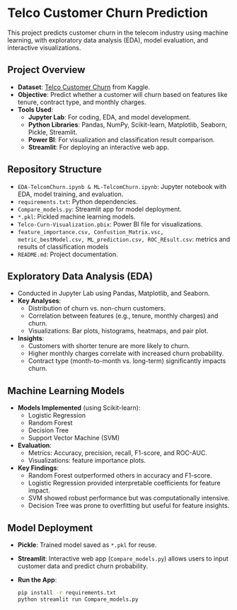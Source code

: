# Telco Customer Churn Prediction

This project predicts customer churn in the telecom industry using machine learning, with exploratory data analysis (EDA), model evaluation, and interactive visualizations.

## Project Overview
- **Dataset**: [Telco Customer Churn](https://www.kaggle.com/datasets/blastchar/telco-customer-churn) from Kaggle.
- **Objective**: Predict whether a customer will churn based on features like tenure, contract type, and monthly charges.
- **Tools Used**:
  - **Jupyter Lab**: For coding, EDA, and model development.
  - **Python Libraries**: Pandas, NumPy, Scikit-learn, Matplotlib, Seaborn, Pickle, Streamlit.
  - **Power BI**: For visualization and classification result comparison.
  - **Streamlit**: For deploying an interactive web app.

## Repository Structure
- `EDA-TelcomChurn.ipynb & ML-TelcomChurn.ipynb`: Jupyter notebook with EDA, model training, and evaluation.
- `requirements.txt`: Python dependencies.
- `Compare_models.py`: Streamlit app for model deployment.
- `*.pkl`: Pickled machine learning models.
- `Telco-Curn-Visualization.pbix`: Power BI file for visualizations.
- `feature_importance.csv, Confustion_Matrix.vsc, metric_bestModel.csv, ML_prediction.csv, ROC_REsult.csv`: metrics and results of classification models
- `README.md`: Project documentation.

## Exploratory Data Analysis (EDA)
- Conducted in Jupyter Lab using Pandas, Matplotlib, and Seaborn.
- **Key Analyses**:
  - Distribution of churn vs. non-churn customers.
  - Correlation between features (e.g., tenure, monthly charges) and churn.
  - Visualizations: Bar plots, histograms, heatmaps, and pair plot.
- **Insights**:
  - Customers with shorter tenure are more likely to churn.
  - Higher monthly charges correlate with increased churn probability.
  - Contract type (month-to-month vs. long-term) significantly impacts churn.

## Machine Learning Models
- **Models Implemented** (using Scikit-learn):
  - Logistic Regression
  - Random Forest
  - Decision Tree
  - Support Vector Machine (SVM)
- **Evaluation**:
  - Metrics: Accuracy, precision, recall, F1-score, and ROC-AUC.
  - Visualizations: feature importance plots.
- **Key Findings**:
  - Random Forest outperformed others in accuracy and F1-score.
  - Logistic Regression provided interpretable coefficients for feature impact.
  - SVM showed robust performance but was computationally intensive.
  - Decision Tree was prone to overfitting but useful for feature insights.

## Model Deployment
- **Pickle**: Trained model saved as `*.pkl` for reuse.
- **Streamlit**: Interactive web app (`Compare_models.py`) allows users to input customer data and predict churn probability.
- **Run the App**:

  ```bash
  pip install -r requirements.txt
  python streamlit run Compare_models.py
